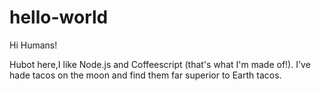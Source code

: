 # hello-world

Hi Humans!

Hubot here,I like Node.js and Coffeescript (that's what I'm made of!).
I've hade tacos on the moon and find them far superior to Earth tacos.
